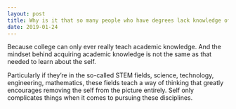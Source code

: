 ```yaml
---
layout: post
title: Why is it that so many people who have degrees lack knowledge of self?
date: 2019-01-24
---
```


<p>Because college can only ever really teach academic knowledge. And the mindset behind acquiring academic knowledge is not the same as that needed to learn about the self.</p><p>Particularly if they’re in the so-called STEM fields, science, technology, engineering, mathematics, these fields teach a way of thinking that greatly encourages removing the self from the picture entirely. Self only complicates things when it comes to pursuing these disciplines.</p>
